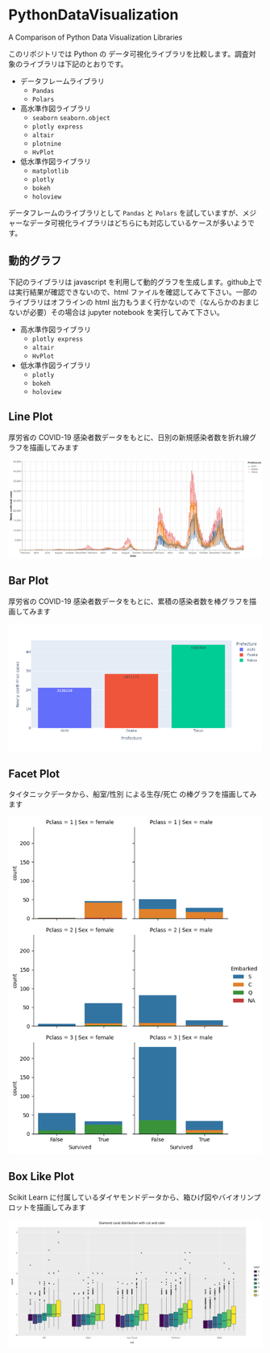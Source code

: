# PythonDataVisualization
A Comparison of Python Data Visualization Libraries

このリポジトリでは Python の データ可視化ライブラリを比較します。調査対象のライブラリは下記のとおりです。

- データフレームライブラリ
  - `Pandas`
  - `Polars`
- 高水準作図ライブラリ
  - `seaborn` `seaborn.object`
  - `plotly express`
  - `altair`
  - `plotnine`
  - `HvPlot`
- 低水準作図ライブラリ
  - `matplotlib`
  - `plotly`
  - `bokeh`
  - `holoview`

データフレームのライブラリとして `Pandas` と `Polars` を試していますが、メジャーなデータ可視化ライブラリはどちらにも対応しているケースが多いようです。

## 動的グラフ

下記のライブラリは javascript を利用して動的グラフを生成します。github上では実行結果が確認できないので、html ファイルを確認してみて下さい。一部のライブラリはオフラインの html 出力もうまく行かないので（なんらかのおまじないが必要）その場合は jupyter notebook を実行してみて下さい。

- 高水準作図ライブラリ
  - `plotly express`
  - `altair`
  - `HvPlot`
- 低水準作図ライブラリ
  - `plotly`
  - `bokeh`
  - `holoview`

## Line Plot

厚労省の COVID-19 感染者数データをもとに、日別の新規感染者数を折れ線グラフを描画してみます

![Line Plot Altair](/figs/LinePlotAltair.png)

## Bar Plot

厚労省の COVID-19 感染者数データをもとに、累積の感染者数を棒グラフを描画してみます

![Bar Plot Plotly](/figs/BarPlotPlotly.png)

##  Facet Plot

タイタニックデータから、船室/性別 による生存/死亡 の棒グラフを描画してみます

![Facet Plot Seaborn](/figs/FacetPlotsSeaborn.png)

## Box Like Plot

Scikit Learn に付属しているダイヤモンドデータから、箱ひげ図やバイオリンプロットを描画してみます

![Box Plot plotnine](/figs/BoxPlotPlotnine.png)

